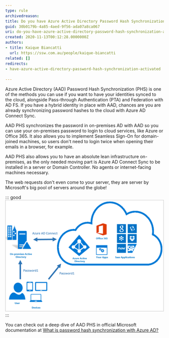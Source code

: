 ```yaml
---
type: rule
archivedreason: 
title: Do you have Azure Active Directory Password Hash Synchronization activated?
guid: 30b0179b-4a85-4aed-9f56-ada07a8ca067
uri: do-you-have-azure-active-directory-password-hash-synchronization-activated
created: 2020-11-13T00:12:28.0000000Z
authors:
- title: Kaique Biancatti
  url: https://ssw.com.au/people/kaique-biancatti
related: []
redirects:
- have-azure-active-directory-password-hash-synchronization-activated

---
```


Azure Active Directory (AAD) Password Hash Synchronization (PHS) is one of the methods you can use if you want to have your identities synced to the cloud, alongside Pass-through Authentication (PTA) and Federation with AD FS.
If you have a hybrid identity in place with AAD, chances are you are already synchronizing password hashes to the cloud with Azure AD Connect Sync.

<!--endintro-->

AAD PHS synchronizes the password in on-premises AD with AAD so you can use your on-premises password to login to cloud services, like Azure or Office 365. It also allows you to implement Seamless Sign-On for domain-joined machines, so users don't need to login twice when opening their emails in a browser, for example.

AAD PHS also allows you to have an absolute lean infrastructure on-premises, as the only needed moving part is Azure AD Connect Sync to be installed in a server or Domain Controller. No agents or internet-facing machines necessary.

The web requests don't even come to your server, they are server by Microsoft's big pool of servers around the globe!


::: good  
![Figure: Good Example – AAD PHS infrastructure workflow](aad-phs.png)  
:::

You can check out a deep dive of AAD PHS in official Microsoft documentation at [What is password hash synchronization with Azure AD?](https://docs.microsoft.com/en-us/azure/active-directory/hybrid/whatis-phs)
